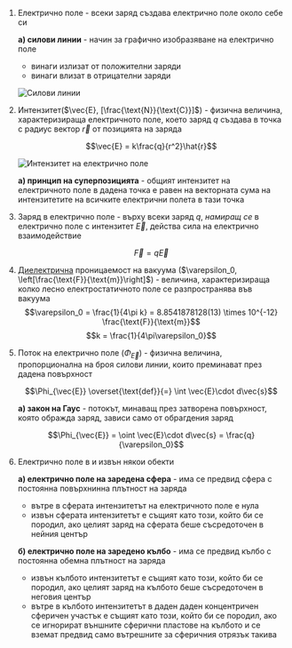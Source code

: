 1. Електрично поле - всеки заряд създава електрично поле около себе си
	
	**а) силови линии** - начин за графично изобразяване на електрично поле
	- винаги излизат от положителни заряди
	- винаги влизат в отрицателни заряди
	
	![Силови линии](Силови%20линии.jpg)
	
2. Интензитет($\vec{E}, [\frac{\text{N}}{\text{C}}]$) - физична величина, характеризираща електричното поле, което заряд $q$ създава в точка с радиус вектор $\vec{r}$ от позицията на заряда
	
	$$\vec{E} = k\frac{q}{r^2}\hat{r}$$
	
	![Интензитет на електрично поле](Интензитет%20на%20електрично%20поле.jpg)
	
	**а) принцип на суперпозицията** - общият интензитет на електричното поле в дадена точка е равен на векторната сума на интензитетите на всичките електрични полета в тази точка

3. Заряд в електрично поле - върху всеки заряд $q$, *намиращ се* в електрично поле с интензитет $\vec{E}$, действа сила на електрично взаимодействие
	
	$$\vec{F} = q\vec{E}$$

4. [Диелектрична](5.%20Диелектрици.md) проницаемост на вакуума ($\varepsilon_0, \left[\frac{\text{F}}{\text{m}}\right]$) - величина, характеризираща колко лесно електростатичното поле се разпространява във вакуума
	$$\varepsilon_0 = \frac{1}{4\pi k} = 8.8541878128(13) \times 10^{-12} \frac{\text{F}}{\text{m}}$$
	$$k = \frac{1}{4\pi\varepsilon_0}$$

5. Поток на електрично поле ($\Phi_{\vec{E}}$) - физична величина, пропорционална на броя силови линии, които преминават през дадена повърхност
	
	$$\Phi_{\vec{E}} \overset{\text{def}}{=} \int \vec{E}\cdot d\vec{s}$$
	
	**а) закон на Гаус** - потокът, минаващ през затворена повърхност, която ображда заряд, зависи само от обрагдения заряд
	
	$$\Phi_{\vec{E}} = \oint \vec{E}\cdot d\vec{s} = \frac{q}{\varepsilon_0}$$

6. Електрично поле в и извън някои обекти
	
	**а) електрично поле на заредена сфера** - има се предвид сфера с постоянна повърхнинна плътност на заряда
	- вътре в сферата интензитетът на електричното поле е нула
	- извън сферата интензитетът е същият като този, който би се породил, ако целият заряд на сферата беше съсредоточен в нейния център
	
	**б) електрично поле на заредено кълбо** - има се предвид кълбо с постоянна обемна плътност на заряда
	- извън кълбото интензитетът е същият като този, който би се породил, ако целият заряд на кълбото беше съсредоточен в неговия център
	- вътре в кълбото интензитетът в даден даден концентричен сферичен участък е същият като този, който би се породил, ако се игнорират външните сферични пластове на кълбото и се вземат предвид само вътрешните за сферичния отрязък такива